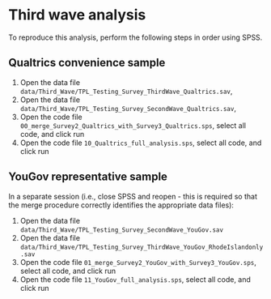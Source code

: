 # Third wave analysis

To reproduce this analysis, perform the following steps in order using SPSS.

## Qualtrics convenience sample

1. Open the data file `data/Third_Wave/TPL_Testing_Survey_ThirdWave_Qualtrics.sav`,
2. Open the data file `data/Third_Wave/TPL_Testing_Survey_SecondWave_Qualtrics.sav`,
3. Open the code file `00_merge_Survey2_Qualtrics_with_Survey3_Qualtrics.sps`, select all code, and click run
4. Open the code file `10_Qualtrics_full_analysis.sps`, select all code, and click run


## YouGov representative sample

In a separate session (i.e., close SPSS and reopen - this is required so that the merge procedure correctly identifies the appropriate data files):

1. Open the data file `data/Third_Wave/TPL_Testing_Survey_SecondWave_YouGov.sav`
2. Open the data file `data/Third_Wave/TPL_Testing_Survey_ThirdWave_YouGov_RhodeIslandonly.sav`
3. Open the code file `01_merge_Survey2_YouGov_with_Survey3_YouGov.sps`, select all code, and click run
4. Open the code file `11_YouGov_full_analysis.sps`, select all code, and click run